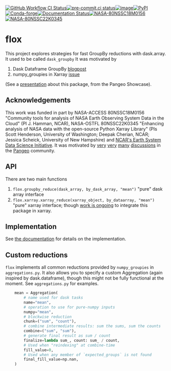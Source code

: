 [![GitHub Workflow CI Status](https://img.shields.io/github/workflow/status/dcherian/flox/CI?logo=github&style=flat)](https://github.com/dcherian/flox/actions)[![pre-commit.ci status](https://results.pre-commit.ci/badge/github/dcherian/flox/main.svg)](https://results.pre-commit.ci/latest/github/dcherian/flox/main)[![image](https://img.shields.io/codecov/c/github/dcherian/flox.svg?style=flat)](https://codecov.io/gh/dcherian/flox)[![PyPI](https://img.shields.io/pypi/v/flox.svg?style=flat)](https://pypi.org/project/flox/)[![Conda-forge](https://img.shields.io/conda/vn/conda-forge/flox.svg?style=flat)](https://anaconda.org/conda-forge/flox)[![Documentation Status](https://readthedocs.org/projects/flox/badge/?version=latest)](https://flox.readthedocs.io/en/latest/?badge=latest)[![NASA-80NSSC18M0156](https://img.shields.io/badge/NASA-80NSSC18M0156-blue)](https://earthdata.nasa.gov/esds/competitive-programs/access/pangeo-ml)[![NASA-80NSSC22K0345](https://img.shields.io/badge/NASA-80NSSC22K0345-blue)](https://science.nasa.gov/open-science-overview)

# flox

This project explores strategies for fast GroupBy reductions with dask.array. It used to be called `dask_groupby`
It was motivated by

1.  Dask Dataframe GroupBy
    [blogpost](https://blog.dask.org/2019/10/08/df-groupby)
2.  numpy_groupies in Xarray
    [issue](https://github.com/pydata/xarray/issues/4473)

(See a
[presentation](https://docs.google.com/presentation/d/1YubKrwu9zPHC_CzVBhvORuQBW-z148BvX3Ne8XcvWsQ/edit?usp=sharing)
about this package, from the Pangeo Showcase).

## Acknowledgements

This work was funded in part by NASA-ACCESS 80NSSC18M0156 "Community tools for analysis of NASA Earth Observing System
Data in the Cloud" (PI J. Hamman, NCAR), NASA-OSTFL 80NSSC22K0345 "Enhancing analysis of NASA data with the open-source Python Xarray Library" (PIs Scott Henderson, University of Washington; Deepak Cherian, NCAR; Jessica Scheick, University of New Hampshire) and [NCAR's Earth System Data Science Initiative](https://ncar.github.io/esds/).
It was motivated by [very](https://github.com/pangeo-data/pangeo/issues/266) [very](https://github.com/pangeo-data/pangeo/issues/271) [many](https://github.com/dask/distributed/issues/2602) [discussions](https://github.com/pydata/xarray/issues/2237) in the [Pangeo](https://pangeo.io) community.

## API

There are two main functions
1.  `flox.groupby_reduce(dask_array, by_dask_array, "mean")`
    "pure" dask array interface
1.  `flox.xarray.xarray_reduce(xarray_object, by_dataarray, "mean")`
    "pure" xarray interface; though [work is ongoing](https://github.com/pydata/xarray/pull/5734) to integrate this
    package in xarray.


## Implementation

See [the documentation](https://flox.readthedocs.io/en/latest/implementation.html) for details on the implementation.

## Custom reductions

`flox` implements all common reductions provided by `numpy_groupies` in `aggregations.py`.
It also allows you to specify a custom Aggregation (again inspired by dask.dataframe),
though this might not be fully functional at the moment. See `aggregations.py` for examples.

``` python
    mean = Aggregation(
        # name used for dask tasks
        name="mean",
        # operation to use for pure-numpy inputs
        numpy="mean",
        # blockwise reduction
        chunk=("sum", "count"),
        # combine intermediate results: sum the sums, sum the counts
        combine=("sum", "sum"),
        # generate final result as sum / count
        finalize=lambda sum_, count: sum_ / count,
        # Used when "reindexing" at combine-time
        fill_value=0,
        # Used when any member of `expected_groups` is not found
        final_fill_value=np.nan,
    )
```
